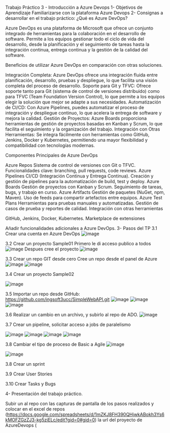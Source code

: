 Trabajo Práctico 3 - Introducción a Azure Devops
1- Objetivos de Aprendizaje
Familiarizarse con la plataforma Azure Devops
2- Consignas a desarrollar en el trabajo práctico:
¿Qué es Azure DevOps?

Azure DevOps es una plataforma de Microsoft que ofrece un conjunto integrado de herramientas para la colaboración en el desarrollo de software. Permite a los equipos gestionar todo el ciclo de vida del desarrollo, desde la planificación y el seguimiento de tareas hasta la integración continua, entrega continua y la gestión de la calidad del software.

Beneficios de utilizar Azure DevOps en comparación con otras soluciones.

Integración Completa: Azure DevOps ofrece una integración fluida entre planificación, desarrollo, pruebas y despliegue, lo que facilita una visión completa del proceso de desarrollo.
Soporte para Git y TFVC: Ofrece soporte tanto para Git (sistema de control de versiones distribuido) como para TFVC (Team Foundation Version Control), lo que permite a los equipos elegir la solución que mejor se adapte a sus necesidades.
Automatización de CI/CD: Con Azure Pipelines, puedes automatizar el proceso de integración y despliegue continuo, lo que acelera la entrega de software y mejora la calidad.
Gestión de Proyectos: Azure Boards proporciona herramientas de gestión de proyectos basadas en Kanban y Scrum, lo que facilita el seguimiento y la organización del trabajo.
Integración con Otras Herramientas: Se integra fácilmente con herramientas como GitHub, Jenkins, Docker y Kubernetes, permitiendo una mayor flexibilidad y compatibilidad con tecnologías modernas.

Componentes Principales de Azure DevOps

Azure Repos
Sistema de control de versiones con Git o TFVC.
Funcionalidades clave: branching, pull requests, code reviews.
Azure Pipelines
CI/CD (Integración Continua y Entrega Continua).
Creación y gestión de pipelines para la automatización de build, test y deploy.
Azure Boards
Gestión de proyectos con Kanban y Scrum.
Seguimiento de tareas, bugs, y trabajo en curso.
Azure Artifacts
Gestión de paquetes (NuGet, npm, Maven).
Uso de feeds para compartir artefactos entre equipos.
Azure Test Plans
Herramientas para pruebas manuales y automatizadas.
Gestión de casos de prueba y reportes de calidad.
Integración con otras herramientas

GitHub, Jenkins, Docker, Kubernetes.
Marketplace de extensiones

Añadir funcionalidades adicionales a Azure DevOps.
3- Pasos del TP
3.1 Crear una cuenta en Azure DevOps
![image](https://github.com/user-attachments/assets/d8cbb488-b54e-4ef3-b654-0e8f3bc5d042)


3.2 Crear un proyecto Sample01
Primero le di acceso publico a todos
![image](https://github.com/user-attachments/assets/39455e3f-18c0-4f3e-a3b1-e8042ff2eec5)
Despues cree el proyecto
![image](https://github.com/user-attachments/assets/6abf3520-b765-4662-b19e-41f74e8618e0)


3.3 Crear un repo GIT desde cero
Cree un repo desde el panel de Azure
![image](https://github.com/user-attachments/assets/fc3b7111-2122-4cf1-b691-2f7d9b7041d9)
![image](https://github.com/user-attachments/assets/1fb41400-d632-4260-b612-90bbd2860f57)



3.4 Crear un proyecto Sample02

![image](https://github.com/user-attachments/assets/8de3de1b-ac95-4276-9b4f-f6c0361a5524)



3.5 Importar un repo desde GitHub: https://github.com/ingsoft3ucc/SimpleWebAPI.git
![image](https://github.com/user-attachments/assets/96560b13-43ba-4221-ae89-09df20a10419)
![image](https://github.com/user-attachments/assets/b3ece731-1c2a-414a-8abb-ff8c82e4bf80)
![image](https://github.com/user-attachments/assets/8230fd97-c7df-4fc5-bafe-938fc7e7dd80)


3.6 Realizar un cambio en un archivo, y subirlo al repo de ADO.
![image](https://github.com/user-attachments/assets/48cfd0b7-e405-49c4-8b10-113196f8c64b)


3.7 Crear un pipeline, solicitar acceso a jobs de paralelismo

![image](https://github.com/user-attachments/assets/0709b982-633b-487f-9b39-6783fd8e525d)
![image](https://github.com/user-attachments/assets/d42639b2-1991-4cd2-83b9-48748a28764a)
![image](https://github.com/user-attachments/assets/19adb360-fffe-4187-8af6-4e70e6f38504)
![image](https://github.com/user-attachments/assets/cc8712b2-0954-4438-90b3-ad80b6e82dbc)



3.8 Cambiar el tipo de proceso de Basic a Agile
![image](https://github.com/user-attachments/assets/4d33c5b1-1855-4b22-abbb-41594c7742a2)

![image](https://github.com/user-attachments/assets/bc72abd7-f96c-4ace-abed-cd6900cdd55a)


3.8 Crear un sprint


3.9 Crear User Stories


3.10 Crear Tasks y Bugs


4- Presentación del trabajo práctico.


Subir un al repo con las capturas de pantalla de los pasos realizados y colocar en el excel de repos (https://docs.google.com/spreadsheets/d/1mZKJ8FH390QHjwkABokh3Ys6kMOFZGzZJ3-kg5ziELc/edit?gid=0#gid=0) la url del proyecto de AzureDevops (
